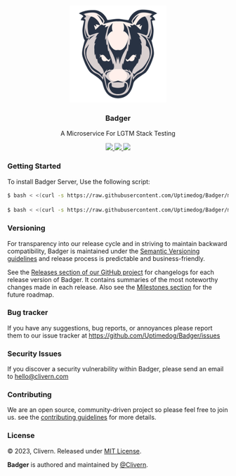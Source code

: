 <p align="center">
    <img alt="Badger Logo" src="/static/logo.png?v=0.1.0" width="220" />
    <h3 align="center">Badger</h3>
    <p align="center">A Microservice For LGTM Stack Testing</p>
    <p align="center">
        <a href="https://github.com/Uptimedog/Badger/actions/workflows/api.yml">
            <img src="https://github.com/Uptimedog/Badger/actions/workflows/api.yml/badge.svg">
        </a>
        <a href="https://github.com/Uptimedog/Badger/releases">
            <img src="https://img.shields.io/badge/Version-v0.1.0-red.svg">
        </a>
        <a href="https://github.com/Uptimedog/Badger/blob/main/LICENSE">
            <img src="https://img.shields.io/badge/LICENSE-MIT-grey.svg">
        </a>
    </p>
</p>


### Getting Started

To install Badger Server, Use the following script:

```zsh
$ bash < <(curl -s https://raw.githubusercontent.com/Uptimedog/Badger/main/deployment/ubuntu/install.sh)

$ bash < <(curl -s https://raw.githubusercontent.com/Uptimedog/Badger/main/deployment/ubuntu/upgrade.sh)
```

### Versioning

For transparency into our release cycle and in striving to maintain backward compatibility, Badger is maintained under the [Semantic Versioning guidelines](https://semver.org/) and release process is predictable and business-friendly.

See the [Releases section of our GitHub project](https://github.com/Uptimedog/Badger/releases) for changelogs for each release version of Badger. It contains summaries of the most noteworthy changes made in each release. Also see the [Milestones section](https://github.com/Uptimedog/Badger/milestones) for the future roadmap.


### Bug tracker

If you have any suggestions, bug reports, or annoyances please report them to our issue tracker at https://github.com/Uptimedog/Badger/issues


### Security Issues

If you discover a security vulnerability within Badger, please send an email to [hello@clivern.com](mailto:hello@clivern.com)


### Contributing

We are an open source, community-driven project so please feel free to join us. see the [contributing guidelines](CONTRIBUTING.md) for more details.


### License

© 2023, Clivern. Released under [MIT License](https://opensource.org/licenses/mit-license.php).

**Badger** is authored and maintained by [@Clivern](http://github.com/Clivern).
